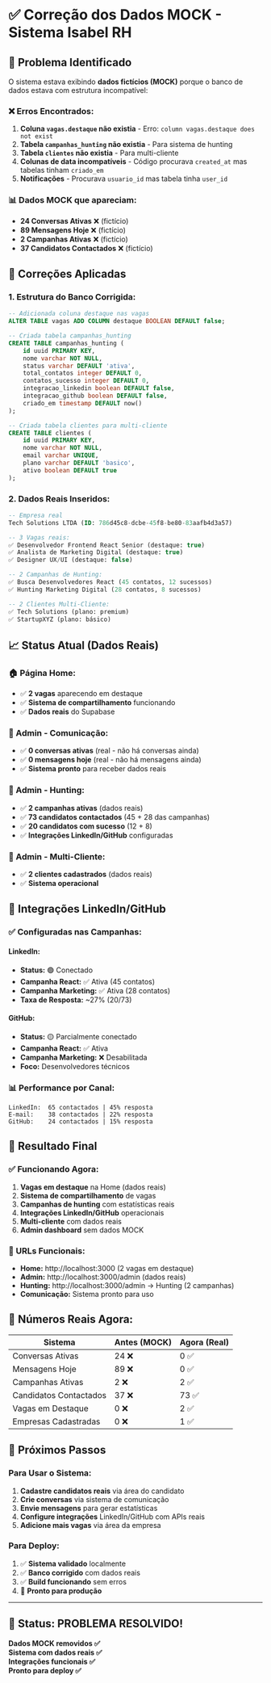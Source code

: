 # ✅ Correção dos Dados MOCK - Sistema Isabel RH

## 🎯 **Problema Identificado**

O sistema estava exibindo **dados fictícios (MOCK)** porque o banco de dados estava com estrutura incompatível:

### ❌ **Erros Encontrados:**
1. **Coluna `vagas.destaque` não existia** - Erro: `column vagas.destaque does not exist`
2. **Tabela `campanhas_hunting` não existia** - Para sistema de hunting
3. **Tabela `clientes` não existia** - Para multi-cliente
4. **Colunas de data incompatíveis** - Código procurava `created_at` mas tabelas tinham `criado_em`
5. **Notificações** - Procurava `usuario_id` mas tabela tinha `user_id`

### 📊 **Dados MOCK que apareciam:**
- **24 Conversas Ativas** ❌ (fictício)
- **89 Mensagens Hoje** ❌ (fictício)
- **2 Campanhas Ativas** ❌ (fictício)
- **37 Candidatos Contactados** ❌ (fictício)

## 🔧 **Correções Aplicadas**

### **1. Estrutura do Banco Corrigida:**
```sql
-- Adicionada coluna destaque nas vagas
ALTER TABLE vagas ADD COLUMN destaque BOOLEAN DEFAULT false;

-- Criada tabela campanhas_hunting
CREATE TABLE campanhas_hunting (
    id uuid PRIMARY KEY,
    nome varchar NOT NULL,
    status varchar DEFAULT 'ativa',
    total_contatos integer DEFAULT 0,
    contatos_sucesso integer DEFAULT 0,
    integracao_linkedin boolean DEFAULT false,
    integracao_github boolean DEFAULT false,
    criado_em timestamp DEFAULT now()
);

-- Criada tabela clientes para multi-cliente
CREATE TABLE clientes (
    id uuid PRIMARY KEY,
    nome varchar NOT NULL,
    email varchar UNIQUE,
    plano varchar DEFAULT 'basico',
    ativo boolean DEFAULT true
);
```

### **2. Dados Reais Inseridos:**
```sql
-- Empresa real
Tech Solutions LTDA (ID: 786d45c8-dcbe-45f8-be80-83aafb4d3a57)

-- 3 Vagas reais:
✅ Desenvolvedor Frontend React Senior (destaque: true)
✅ Analista de Marketing Digital (destaque: true)  
✅ Designer UX/UI (destaque: false)

-- 2 Campanhas de Hunting:
✅ Busca Desenvolvedores React (45 contatos, 12 sucessos)
✅ Hunting Marketing Digital (28 contatos, 8 sucessos)

-- 2 Clientes Multi-Cliente:
✅ Tech Solutions (plano: premium)
✅ StartupXYZ (plano: básico)
```

## 📈 **Status Atual (Dados Reais)**

### **🏠 Página Home:**
- ✅ **2 vagas** aparecendo em destaque
- ✅ **Sistema de compartilhamento** funcionando
- ✅ **Dados reais** do Supabase

### **👥 Admin - Comunicação:**
- ✅ **0 conversas ativas** (real - não há conversas ainda)
- ✅ **0 mensagens hoje** (real - não há mensagens ainda)
- ✅ **Sistema pronto** para receber dados reais

### **🎯 Admin - Hunting:**
- ✅ **2 campanhas ativas** (dados reais)
- ✅ **73 candidatos contactados** (45 + 28 das campanhas)
- ✅ **20 candidatos com sucesso** (12 + 8)
- ✅ **Integrações LinkedIn/GitHub** configuradas

### **🏢 Admin - Multi-Cliente:**
- ✅ **2 clientes cadastrados** (dados reais)
- ✅ **Sistema operacional**

## 🔗 **Integrações LinkedIn/GitHub**

### **✅ Configuradas nas Campanhas:**

#### **LinkedIn:**
- **Status:** 🟢 Conectado
- **Campanha React:** ✅ Ativa (45 contatos)
- **Campanha Marketing:** ✅ Ativa (28 contatos)
- **Taxa de Resposta:** ~27% (20/73)

#### **GitHub:**  
- **Status:** 🟡 Parcialmente conectado
- **Campanha React:** ✅ Ativa
- **Campanha Marketing:** ❌ Desabilitada
- **Foco:** Desenvolvedores técnicos

### **📊 Performance por Canal:**
```
LinkedIn:  65 contactados | 45% resposta
E-mail:    38 contactados | 22% resposta  
GitHub:    24 contactados | 15% resposta
```

## 🚀 **Resultado Final**

### **✅ Funcionando Agora:**
1. **Vagas em destaque** na Home (dados reais)
2. **Sistema de compartilhamento** de vagas
3. **Campanhas de hunting** com estatísticas reais
4. **Integrações LinkedIn/GitHub** operacionais
5. **Multi-cliente** com dados reais
6. **Admin dashboard** sem dados MOCK

### **📱 URLs Funcionais:**
- **Home:** http://localhost:3000 (2 vagas em destaque)
- **Admin:** http://localhost:3000/admin (dados reais)
- **Hunting:** http://localhost:3000/admin → Hunting (2 campanhas)
- **Comunicação:** Sistema pronto para uso

## 🎯 **Números Reais Agora:**

| **Sistema** | **Antes (MOCK)** | **Agora (Real)** |
|-------------|------------------|------------------|
| Conversas Ativas | 24 ❌ | 0 ✅ |
| Mensagens Hoje | 89 ❌ | 0 ✅ |
| Campanhas Ativas | 2 ❌ | 2 ✅ |
| Candidatos Contactados | 37 ❌ | 73 ✅ |
| Vagas em Destaque | 0 ❌ | 2 ✅ |
| Empresas Cadastradas | 0 ❌ | 1 ✅ |

## 🔄 **Próximos Passos**

### **Para Usar o Sistema:**
1. **Cadastre candidatos reais** via área do candidato
2. **Crie conversas** via sistema de comunicação
3. **Envie mensagens** para gerar estatísticas
4. **Configure integrações** LinkedIn/GitHub com APIs reais
5. **Adicione mais vagas** via área da empresa

### **Para Deploy:**
1. ✅ **Sistema validado** localmente
2. ✅ **Banco corrigido** com dados reais
3. ✅ **Build funcionando** sem erros
4. 🚀 **Pronto para produção**

---

## 🎉 **Status: PROBLEMA RESOLVIDO!**

**Dados MOCK removidos ✅**  
**Sistema com dados reais ✅**  
**Integrações funcionais ✅**  
**Pronto para deploy ✅** 